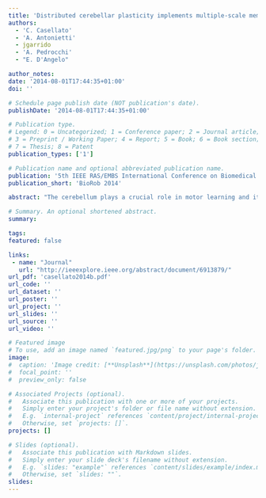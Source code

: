 ```yaml
---
title: 'Distributed cerebellar plasticity implements multiple-scale memory components of Vestibulo-Ocular Reflex in real-robots'
authors:
  - 'C. Casellato'
  - 'A. Antonietti'
  - jgarrido
  - 'A. Pedrocchi'
  - "E. D'Angelo"

author_notes:
date: '2014-08-01T17:44:35+01:00'
doi: ''

# Schedule page publish date (NOT publication's date).
publishDate: '2014-08-01T17:44:35+01:00'

# Publication type.
# Legend: 0 = Uncategorized; 1 = Conference paper; 2 = Journal article;
# 3 = Preprint / Working Paper; 4 = Report; 5 = Book; 6 = Book section;
# 7 = Thesis; 8 = Patent
publication_types: ['1']

# Publication name and optional abbreviated publication name.
publication: '5th IEEE RAS/EMBS International Conference on Biomedical Robotics and Biomechatronics'
publication_short: 'BioRob 2014'

abstract: "The cerebellum plays a crucial role in motor learning and it acts as a predictive controller. A biological inspired cerebellar model with distributed plasticity has been embedded into a real-time controller of a neurorobot. A cerebellum-driven task has been designed: the Vestibulo-Ocular Reflex (VOR), which produces eye movements stabilizing images on the retina during head movement. The cerebellar controller drives eye compensation, by providing joint torque based on network output activity. We compared a cerebellar controller with only the cortical plasticity and a cerebellar controller with also the plasticity mechanisms at deep nuclei, in VOR multiple sessions. The results were interpreted using a two state multi-rate model integrating two learning processes with different sensitivities to error and different retention strengths. The cerebellar model showed effective learning along task repetitions, allowing a fine timing and gain adaptation based on the head stimulus. The multisite plasticity proved superior to single-site plasticity in generating human-like VOR during acquisition, extinction and consolidation."

# Summary. An optional shortened abstract.
summary:

tags:
featured: false

links:
 - name: "Journal"
   url: "http://ieeexplore.ieee.org/abstract/document/6913879/"
url_pdf: 'casellato2014b.pdf'
url_code: ''
url_dataset: ''
url_poster: ''
url_project: ''
url_slides: ''
url_source: ''
url_video: ''

# Featured image
# To use, add an image named `featured.jpg/png` to your page's folder.
image:
#  caption: 'Image credit: [**Unsplash**](https://unsplash.com/photos/jdD8gXaTZsc)'
#  focal_point: ''
#  preview_only: false

# Associated Projects (optional).
#   Associate this publication with one or more of your projects.
#   Simply enter your project's folder or file name without extension.
#   E.g. `internal-project` references `content/project/internal-project/index.md`.
#   Otherwise, set `projects: []`.
projects: []

# Slides (optional).
#   Associate this publication with Markdown slides.
#   Simply enter your slide deck's filename without extension.
#   E.g. `slides: "example"` references `content/slides/example/index.md`.
#   Otherwise, set `slides: ""`.
slides:
---
```

